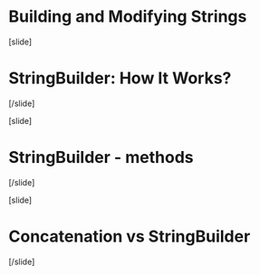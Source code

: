 # Building and Modifying Strings

[slide]
# StringBuilder: How It Works?



[/slide]

[slide]
# StringBuilder - methods


[/slide]

[slide]

# Concatenation vs StringBuilder

[/slide]
















